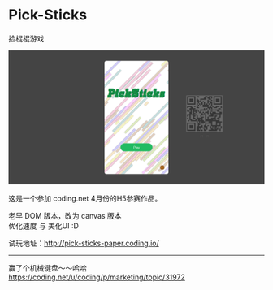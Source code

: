 # Pick-Sticks
捡棍棍游戏

![](img/screen.png)

这是一个参加 coding.net 4月份的H5参赛作品。

老早 DOM 版本，改为 canvas 版本     
优化速度 与 美化UI :D

试玩地址：http://pick-sticks-paper.coding.io/

---

赢了个机械键盘～～哈哈
https://coding.net/u/coding/p/marketing/topic/31972
